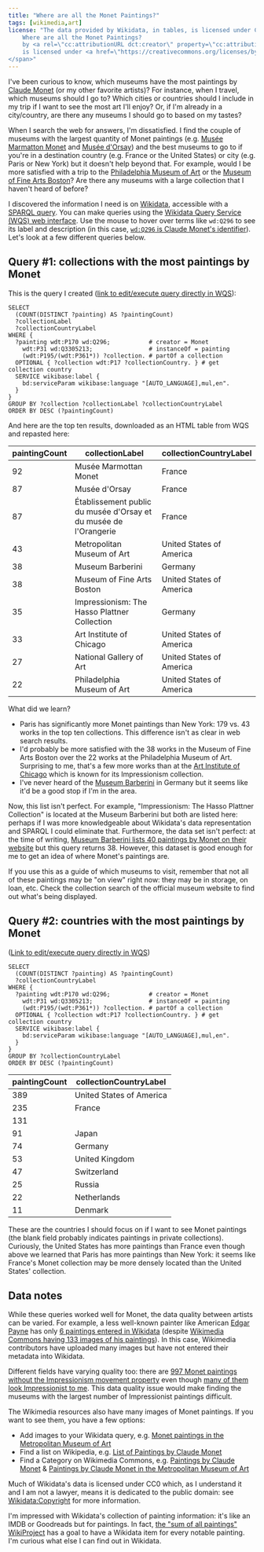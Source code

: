 ```yaml
---
title: "Where are all the Monet Paintings?"
tags: [wikimedia,art]
license: "The data provided by Wikidata, in tables, is licensed under CC0: see <a href=\"https://www.wikidata.org/wiki/Wikidata:Copyright\">Wikidata:Copyright</a> for more information. The remainder of <span xmlns:cc=\"http://creativecommons.org/ns#\">
    Where are all the Monet Paintings?
    by <a rel=\"cc:attributionURL dct:creator\" property=\"cc:attributionName\" href=\"https://mcomella.com\">Michael Comella</a>
    is licensed under <a href=\"https://creativecommons.org/licenses/by-sa/4.0/?ref=chooser-v1\" target=\"_blank\" rel=\"license noopener noreferrer\" style=\"display:inline-block;\">Creative Commons Attribution-ShareAlike 4.0 International<img style=\"height:22px!important;margin-left:3px;vertical-align:text-bottom;\" src=\"https://mirrors.creativecommons.org/presskit/icons/cc.svg?ref=chooser-v1\" alt=\"\"><img style=\"height:22px!important;margin-left:3px;vertical-align:text-bottom;\" src=\"https://mirrors.creativecommons.org/presskit/icons/by.svg?ref=chooser-v1\" alt=\"\"><img style=\"height:22px!important;margin-left:3px;vertical-align:text-bottom;\" src=\"https://mirrors.creativecommons.org/presskit/icons/sa.svg?ref=chooser-v1\" alt=\"\"></a>
</span>"
---
```

I've been curious to know, which museums have the most paintings by [Claude Monet][] (or my other favorite artists)? For instance, when I travel, which museums should I go to? Which cities or countries should I include in my trip if I want to see the most art I'll enjoy? Or, if I'm already in a city/country, are there any museums I should go to based on my tastes?

When I search the web for answers, I'm dissatisfied. I find the couple of museums with the largest quantity of Monet paintings (e.g. [Musée Marmatton Monet][] and [Musée d'Orsay][]) and the best museums to go to if you're in a destination country (e.g. France or the United States) or city (e.g. Paris or New York) but it doesn't help beyond that. For example, would I be more satisfied with a trip to the [Philadelphia Museum of Art][pma] or the [Museum of Fine Arts Boston][mfa]? Are there any museums with a large collection that I haven't heard of before?

I discovered the information I need is on [Wikidata][], accessible with a [SPARQL query][sparql]. You can make queries using the [Wikidata Query Service (WQS) web interface](https://query.wikidata.org/). Use the mouse to hover over terms like `wd:Q296` to see its label and description (in this case, [`wd:Q296` is Claude Monet's identifier](https://www.wikidata.org/wiki/Q296)). Let's look at a few different queries below.

## Query #1: collections with the most paintings by Monet
This is the query I created ([link to edit/execute query directly in WQS](https://query.wikidata.org/#SELECT%20%28COUNT%28DISTINCT%20%3Fpainting%29%20AS%20%3FpaintingCount%29%20%3FcollectionLabel%20%3FcollectionCountryLabel%20WHERE%20%7B%0A%20%20%3Fpainting%20wdt%3AP170%20wd%3AQ296%3B%20%20%20%20%20%20%20%20%20%20%20%23%20creator%20%3D%20Monet%0A%20%20%20%20wdt%3AP31%20wd%3AQ3305213%3B%20%20%20%20%20%20%20%20%20%20%20%20%20%20%20%20%23%20instanceOf%20%3D%20painting%0A%20%20%20%20%28wdt%3AP195%2F%28wdt%3AP361%2a%29%29%20%3Fcollection.%20%23%20partOf%20a%20collection%0A%20%20OPTIONAL%20%7B%20%3Fcollection%20wdt%3AP17%20%3FcollectionCountry.%20%7D%20%23%20fetch%20the%20collection%20country%0A%20%20SERVICE%20wikibase%3Alabel%20%7B%20bd%3AserviceParam%20wikibase%3Alanguage%20%22%5BAUTO_LANGUAGE%5D%2Cmul%2Cen%22.%20%7D%0A%7D%0AGROUP%20BY%20%3Fcollection%20%3FcollectionLabel%20%3FcollectionCountryLabel%0AORDER%20BY%20DESC%20%28%3FpaintingCount%29)):
```sparql
SELECT
  (COUNT(DISTINCT ?painting) AS ?paintingCount)
  ?collectionLabel
  ?collectionCountryLabel
WHERE {
  ?painting wdt:P170 wd:Q296;           # creator = Monet
    wdt:P31 wd:Q3305213;                # instanceOf = painting
    (wdt:P195/(wdt:P361*)) ?collection. # partOf a collection
  OPTIONAL { ?collection wdt:P17 ?collectionCountry. } # get collection country
  SERVICE wikibase:label {
    bd:serviceParam wikibase:language "[AUTO_LANGUAGE],mul,en".
  }
}
GROUP BY ?collection ?collectionLabel ?collectionCountryLabel
ORDER BY DESC (?paintingCount)
```

And here are the top ten results, downloaded as an HTML table from WQS and repasted here:
<table><thead><tr><th>paintingCount</th><th>collectionLabel</th><th>collectionCountryLabel</th></tr></thead><tbody><tr><td>92</td><td>Musée Marmottan Monet</td><td>France</td></tr><tr><td>87</td><td>Musée d'Orsay</td><td>France</td></tr><tr><td>87</td><td>Établissement public du musée d'Orsay et du musée de l'Orangerie</td><td>France</td></tr><tr><td>43</td><td>Metropolitan Museum of Art</td><td>United States of America</td></tr><tr><td>38</td><td>Museum Barberini</td><td>Germany</td></tr><tr><td>38</td><td>Museum of Fine Arts Boston</td><td>United States of America</td></tr><tr><td>35</td><td>Impressionism: The Hasso Plattner Collection</td><td>Germany</td></tr><tr><td>33</td><td>Art Institute of Chicago</td><td>United States of America</td></tr><tr><td>27</td><td>National Gallery of Art</td><td>United States of America</td></tr><tr><td>22</td><td>Philadelphia Museum of Art</td><td>United States of America</td></tr></tbody></table>

What did we learn?
- Paris has significantly more Monet paintings than New York: 179 vs. 43 works in the top ten collections. This difference isn't as clear in web search results.
- I'd probably be more satisfied with the 38 works in the Museum of Fine Arts Boston over the 22 works at the Philadelphia Museum of Art. Surprising to me, that's a few more works than at the [Art Institute of Chicago](https://www.artic.edu/) which is known for its Impressionism collection.
- I've never heard of the [Museum Barberini](https://sammlung.museum-barberini.de/en/) in Germany but it seems like it'd be a good stop if I'm in the area.

Now, this list isn't perfect. For example, "Impressionism: The Hasso Plattner Collection" is located at the Museum Barberini but both are listed here: perhaps if I was more knowledgeable about Wikidata's data representation and SPARQL I could eliminate that. Furthermore, the data set isn't perfect: at the time of writing, [Museum Barberini lists 40 paintings by Monet on their website](https://sammlung.museum-barberini.de/en/?a[]=monet-claude&m[]=l-auf-leinwand) but this query returns 38. However, this dataset is good enough for me to get an idea of where Monet's paintings are.

If you use this as a guide of which museums to visit, remember that not all of these paintings may be "on view" right now: they may be in storage, on loan, etc. Check the collection search of the official museum website to find out what's being displayed.

## Query #2: countries with the most paintings by Monet
([Link to edit/execute query directly in WQS](https://query.wikidata.org/#SELECT%20%28COUNT%28DISTINCT%20%3Fpainting%29%20AS%20%3FpaintingCount%29%20%3FcollectionCountryLabel%20WHERE%20%7B%0A%20%20%3Fpainting%20wdt%3AP170%20wd%3AQ296%3B%20%20%20%20%20%20%20%20%20%20%20%23%20creator%20%3D%20Monet%0A%20%20%20%20wdt%3AP31%20wd%3AQ3305213%3B%20%20%20%20%20%20%20%20%20%20%20%20%20%20%20%20%23%20instanceOf%20%3D%20painting%0A%20%20%20%20%28wdt%3AP195%2F%28wdt%3AP361%2a%29%29%20%3Fcollection.%20%23%20partOf%20a%20collection%0A%20%20OPTIONAL%20%7B%20%3Fcollection%20wdt%3AP17%20%3FcollectionCountry.%20%7D%20%23%20fetch%20collection%20country%0A%20%20SERVICE%20wikibase%3Alabel%20%7B%20bd%3AserviceParam%20wikibase%3Alanguage%20%22%5BAUTO_LANGUAGE%5D%2Cmul%2Cen%22.%20%7D%0A%7D%0AGROUP%20BY%20%3FcollectionCountryLabel%0AORDER%20BY%20DESC%20%28%3FpaintingCount%29))
```sparql
SELECT
  (COUNT(DISTINCT ?painting) AS ?paintingCount)
  ?collectionCountryLabel
WHERE {
  ?painting wdt:P170 wd:Q296;           # creator = Monet
    wdt:P31 wd:Q3305213;                # instanceOf = painting
    (wdt:P195/(wdt:P361*)) ?collection. # partOf a collection
  OPTIONAL { ?collection wdt:P17 ?collectionCountry. } # get collection country
  SERVICE wikibase:label {
    bd:serviceParam wikibase:language "[AUTO_LANGUAGE],mul,en".
  }
}
GROUP BY ?collectionCountryLabel
ORDER BY DESC (?paintingCount)
```
<table><thead><tr><th>paintingCount</th><th>collectionCountryLabel</th></tr></thead><tbody><tr><td>389</td><td>United States of America</td></tr><tr><td>235</td><td>France</td></tr><tr><td>131</td><td></td></tr><tr><td>91</td><td>Japan</td></tr><tr><td>74</td><td>Germany</td></tr><tr><td>53</td><td>United Kingdom</td></tr><tr><td>47</td><td>Switzerland</td></tr><tr><td>25</td><td>Russia</td></tr><tr><td>22</td><td>Netherlands</td></tr><tr><td>11</td><td>Denmark</td></tr></tbody></table>

These are the countries I should focus on if I want to see Monet paintings (the blank field probably indicates paintings in private collections). Curiously, the United States has more paintings than France even though above we learned that Paris has more paintings than New York: it seems like France's Monet collection may be more densely located than the United States' collection.

## Data notes
While these queries worked well for Monet, the data quality between artists can be varied. For example, a less well-known painter like American [Edgar Payne][] has only [6 paintings entered in Wikidata][payne query] (despite [Wikimedia Commons having 133 images of his paintings][commons payne]). In this case, Wikimedia contributors have uploaded many images but have not entered their metadata into Wikidata.

Different fields have varying quality too: there are [997 Monet paintings without the Impressionism movement property][monet no impression] even though [many of them look Impressionist to me][monet no impression images]. This data quality issue would make finding the museums with the largest number of Impressionist paintings difficult.

The Wikimedia resources also have many images of Monet paintings. If you want to see them, you have a few options:
- Add images to your Wikidata query, e.g. [Monet paintings in the Metropolitan Museum of Art][example images]
- Find a list on Wikipedia, e.g. [List of Paintings by Claude Monet](https://en.wikipedia.org/wiki/List_of_paintings_by_Claude_Monet)
- Find a Category on Wikimedia Commons, e.g. [Paintings by Claude Monet](https://commons.wikimedia.org/wiki/Category:Paintings_by_Claude_Monet) & [Paintings by Claude Monet in the Metropolitan Museum of Art](https://commons.wikimedia.org/wiki/Category:Paintings_by_Claude_Monet_in_the_Metropolitan_Museum_of_Art)

Much of Wikidata's data is licensed under CC0 which, as I understand it and I am not a lawyer, means it is dedicated to the public domain: see [Wikidata:Copyright](https://www.wikidata.org/wiki/Wikidata:Copyright) for more information.

I'm impressed with Wikidata's collection of painting information: it's like an IMDB or Goodreads but for paintings. In fact, [the "sum of all paintings" WikiProject](https://www.wikidata.org/wiki/Wikidata:WikiProject_sum_of_all_paintings) has a goal to have a Wikidata item for every notable painting. I'm curious what else I can find out in Wikidata.

[Claude Monet]: https://en.wikipedia.org/wiki/Claude_Monet
[Edgar Payne]: https://en.wikipedia.org/wiki/Edgar_Alwin_Payne

[Musée Marmatton Monet]: https://www.marmottan.fr/en/
[Musée d'Orsay]: https://www.musee-orsay.fr/en
[pma]: https://philamuseum.org/
[mfa]: https://www.mfa.org/

[sparql]: https://www.wikidata.org/wiki/Wikidata:SPARQL_tutorial
[Wikidata]: https://www.wikidata.org/

[payne query]: https://query.wikidata.org/#SELECT%20%28COUNT%28DISTINCT%20%3Fpainting%29%20AS%20%3FpaintingCount%29%20WHERE%20%7B%0A%20%20%3Fpainting%20wdt%3AP170%20wd%3AQ3047478.%0A%20%20SERVICE%20wikibase%3Alabel%20%7B%20bd%3AserviceParam%20wikibase%3Alanguage%20%22%5BAUTO_LANGUAGE%5D%2Cmul%2Cen%22.%20%7D%0A%7D
[commons payne]: https://commons.wikimedia.org/wiki/Category:Paintings_by_Edgar_Payne

[monet no impression]: https://query.wikidata.org/#SELECT%20%28COUNT%28DISTINCT%20%3Fpainting%29%20AS%20%3FpaintingCount%29%20WHERE%20%7B%0A%20%20%3Fpainting%20wdt%3AP31%20wd%3AQ3305213%3B%0A%20%20%20%20%20%20%20%20%20%20%20%20wdt%3AP170%20wd%3AQ296%3B%0A%20%20%20%20%20%20%20%20%20%20%20%20%28wdt%3AP195%2F%28wdt%3AP361%2a%29%29%20%3Fcollection.%0A%20%20MINUS%20%7B%20%3Fpainting%20wdt%3AP135%20wd%3AQ40415.%20%7D%0A%20%20SERVICE%20wikibase%3Alabel%20%7B%20bd%3AserviceParam%20wikibase%3Alanguage%20%22%5BAUTO_LANGUAGE%5D%2Cmul%2Cen%2Cfr%22.%20%7D%0A%7D
[monet no impression images]: https://query.wikidata.org/#%23defaultView%3AImageGrid%0ASELECT%20DISTINCT%20%3Fpainting%20%3FpaintingLabel%20%3FcreatorLabel%20%3Fimage%20WHERE%20%7B%0A%20%20%3Fpainting%20wdt%3AP31%20wd%3AQ3305213%3B%0A%20%20%20%20%20%20%20%20%20%20%20%20wdt%3AP170%20wd%3AQ296%3B%0A%20%20%20%20%20%20%20%20%20%20%20%20%28wdt%3AP195%2F%28wdt%3AP361%2a%29%29%20%3Fcollection.%0A%20%20MINUS%20%7B%20%3Fpainting%20wdt%3AP135%20wd%3AQ40415.%20%7D%0A%20%20OPTIONAL%20%7B%20%3Fpainting%20wdt%3AP18%20%3Fimage.%20%7D%0A%20%20SERVICE%20wikibase%3Alabel%20%7B%20bd%3AserviceParam%20wikibase%3Alanguage%20%22%5BAUTO_LANGUAGE%5D%2Cmul%2Cen%2Cfr%22.%20%7D%0A%7D%0AORDER%20BY%20%3FcreatorLabel%0ALIMIT%2050
[example images]: https://query.wikidata.org/#%23%20Claude%20Monet%20paintings%20at%20the%20Metropolitan%20Museum%20of%20Art%0A%23defaultView%3AImageGrid%0ASELECT%20DISTINCT%20%3Fpainting%20%3FpaintingLabel%20%3Fimage%20WHERE%20%7B%0A%20%20%3Fpainting%20wdt%3AP31%20wd%3AQ3305213%3B%0A%20%20%20%20%20%20%20%20%20%20%20%20wdt%3AP170%20wd%3AQ296%3B%0A%20%20%20%20%20%20%20%20%20%20%20%20%28wdt%3AP195%2F%28wdt%3AP361%2a%29%29%20%3Fcollection.%0A%20%20FILTER%28%3Fcollection%20%3D%20wd%3AQ160236%29%0A%20%20OPTIONAL%20%7B%20%3Fpainting%20wdt%3AP18%20%3Fimage.%20%7D%0A%20%20SERVICE%20wikibase%3Alabel%20%7B%20bd%3AserviceParam%20wikibase%3Alanguage%20%22%5BAUTO_LANGUAGE%5D%2Cmul%2Cen%2Cfr%22.%20%7D%0A%7D

